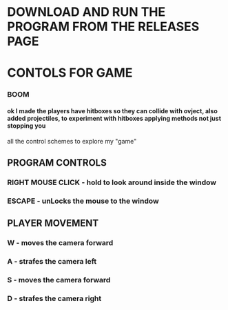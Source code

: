 # DOWNLOAD AND RUN THE PROGRAM FROM THE RELEASES PAGE

# CONTOLS FOR GAME
### BOOM
#### ok I made the players have hitboxes so they can collide with ovject, also added projectiles, to experiment with hitboxes applying methods not just stopping you

all the control schemes to explore my "game"

## PROGRAM CONTROLS
### **RIGHT MOUSE CLICK** - hold to look around inside the window
### **ESCAPE** - unLocks the mouse to the window
## PLAYER MOVEMENT 
### **W** - moves the camera forward
### **A** - strafes the camera left
### **S** - moves the camera forward
### **D** - strafes the camera right









